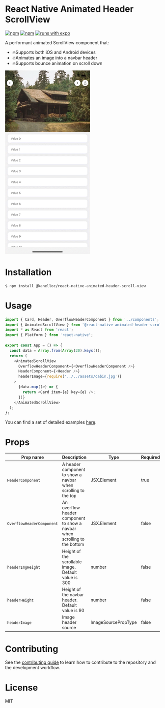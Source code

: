 # React Native Animated Header ScrollView

[![npm](https://img.shields.io/npm/l/@kanelloc/react-native-animated-header-scroll-view?style=flat-square)](https://www.npmjs.com/package/@kanelloc/react-native-animated-header-scroll-view) [![npm](https://img.shields.io/badge/types-included-blue?style=flat-square)](https://www.npmjs.com/package/@kanelloc/react-native-animated-header-scroll-view) [![runs with expo](https://img.shields.io/badge/Runs%20with%20Expo-4630EB.svg?style=flat-square&logo=EXPO&labelColor=f3f3f3&logoColor=000)](https://expo.io/)

A performant animated ScrollView component that:
* 🔥Supports both iOS and Android devices
* 🔥Animates an image into a navbar header
* 🔥Supports bounce animation on scroll down

![React Native Animated Header ScrollView](./preview-ios.gif)


# Installation
```sh
$ npm install @kanelloc/react-native-animated-header-scroll-view
```

# Usage
```typescript
import { Card, Header, OverflowHeaderComponent } from '../components';
import { AnimatedScrollView } from '@react-native-animated-header-scroll-view';
import * as React from 'react';
import { Platform } from 'react-native';

export const App = () => {
  const data = Array.from(Array(20).keys());
  return (
    <AnimatedScrollView
      OverflowHeaderComponent={<OverflowHeaderComponent />}
      HeaderComponent={<Header />}
      headerImage={require('../../assets/cabin.jpg')}
    >
      {data.map((e) => {
        return <Card item={e} key={e} />;
      })}
    </AnimatedScrollView>
  );
};
```

You can find a set of detailed examples [here](https://github.com/kanelloc/react-native-animated-header-scroll-view/tree/main/example).

# Props

| Prop name                 | Description                                                                                         | Type                                                        | Required |
|---------------------------|-----------------------------------------------------------------------------------------------------|-------------------------------------------------------------|----------|
| `HeaderComponent`         | A header component to show a navbar when scrolling to the top                                       | JSX.Element                                                 | true     |
| `OverflowHeaderComponent` | An overflow header component to show a navbar when scrolling to the bottom                          | JSX.Element                                                 | false    |
| `headerImgHeight`         | Height of the scrollable image. Default value is 300                                                | number                                                      | false    |
| `headerHeight`            | Height of the navbar header. Default value is 90                                                    | number                                                      | false    |
| `headerImage`             | Image header source                                                                                 | ImageSourcePropType                                         | false    |



# Contributing

See the [contributing guide](CONTRIBUTING.md) to learn how to contribute to the repository and the development workflow.

# License

MIT
